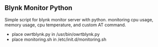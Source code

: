 ## Blynk Monitor Python

Simple script for blynk monitor server with python. monitoring cpu usage, memory usage, cpu temperature, and custom AT command.

- place owrtblynk.py in /usr/bin/owrtblynk.py
- place monitoring.sh in /etc/init.d/monitoring.sh